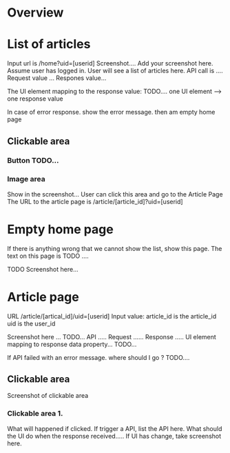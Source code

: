 # Overview

# List of articles
Input url is /home?uid=[userid]
Screenshot.... Add your screenshot here.
Assume user has logged in. User will see a list of articles here.
API call is ....
Request value ...
Respones value...

The UI element mapping to the response value:
TODO.... one UI element --> one response value

In case of error response. show the error message. then am empty home page

## Clickable area 
### Button TODO...

### Image area
Show in the screenshot...
User can click this area and go to the Article Page
The URL to the article page is /article/[article_id]?uid=[userid]


# Empty home page
If there is anything wrong that we cannot show the list, show this page.
The text on this page is TODO ....

TODO Screenshot here...

# Article page
URL /article/[artical_id]/uid=[userid]
Input value: article_id is the article_id
uid is the user_id

Screenshot here ... TODO...
API ..... 
Request ......
Response .....
UI element mapping to response data property... TODO...

If API failed with an error message. where should I go ? TODO....

## Clickable area
Screenshot of clickable area


### Clickable area 1.
What will happened if clicked.
If trigger a API, list the API here.
What should the UI do when the response received.....
If UI has change, take screenshot here. 


